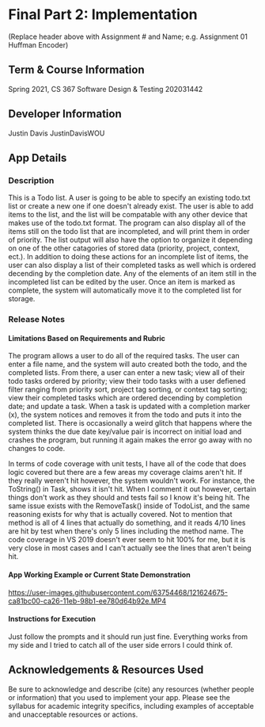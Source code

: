 # Final Part 2: Implementation
(Replace header above with Assignment # and Name; e.g. Assignment 01 Huffman Encoder)

## Term & Course Information
Spring 2021, CS 367 Software Design & Testing 202031442

## Developer Information
Justin Davis
JustinDavisWOU

## App Details

### Description
This is a Todo list. A user is going to be able to specify an existing todo.txt list or create a new one if one doesn't already exist.
The user is able to add items to the list, and the list will be compatable with any other device that makes use of the todo.txt format.
The program can also display all of the items still on the todo list that are incompleted, and will print them in order of priority.
The list output will also have the option to organize it depending on one of the other catagories of stored data (priority, project,
context, ect.). In addition to doing these actions for an incomplete list of items, the user can also display a list of their completed
tasks as well which is ordered decending by the completion date. Any of the elements of an item still in the incompleted list can be 
edited by the user. Once an item is marked as complete, the system will automatically move it to the completed list for storage.

### Release Notes

#### Limitations Based on Requirements and Rubric
The program allows a user to do all of the required tasks. The user can enter a file name, and the system will auto created both the todo, and the completed lists. From there, a user can enter a new task; view all of their todo tasks ordered by priority; view their todo tasks with a user defiened filter ranging from priority sort, project tag sorting, or context tag sorting; view their completed tasks which are ordered decending by completion date; and update a task. When a task is updated with a completion marker (x), the system notices and removes it from the todo and puts it into the completed list. There is occasionally a weird glitch that happens where the system thinks the due date key/value pair is incorrect on initial load and crashes the program, but running it again makes the error go away with no changes to code.

In terms of code coverage with unit tests, I have all of the code that does logic covered but there are a few areas my coverage claims aren't hit. If they really weren't hit however, the system wouldn't work. For instance, the ToString() in Task, shows it isn't hit. When I comment it out however, certain things don't work as they should and tests fail so I know it's being hit. The same issue exists with the RemoveTask() inside of TodoList, and the same reasoning exists for why that is actually covered. Not to mention that method is all of 4 lines that actually do something, and it reads 4/10 lines are hit by test when there's only 5 lines including the method name. The code coverage in VS 2019 doesn't ever seem to hit 100% for me, but it is very close in most cases and I can't actually see the lines that aren't being hit.

#### App Working Example or Current State Demonstration
https://user-images.githubusercontent.com/63754468/121624675-ca81bc00-ca26-11eb-98b1-ee780d64b92e.MP4
#### Instructions for Execution
Just follow the prompts and it should run just fine. Everything works from my side and I tried to catch all of the user side errors I could think of.

## Acknowledgements & Resources Used
Be sure to acknowledge and describe (cite) any resources (whether people or information) that you used to implement your app.
Please see the syllabus for academic integrity specifics, including examples of acceptable and unacceptable resources or actions.
